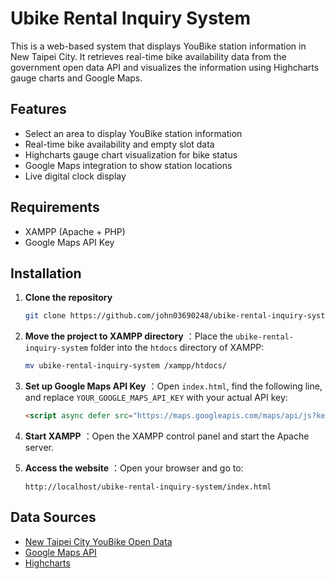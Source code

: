 # Ubike Rental Inquiry System

This is a web-based system that displays YouBike station information in New Taipei City. It retrieves real-time bike availability data from the government open data API and visualizes the information using Highcharts gauge charts and Google Maps.

## Features

- Select an area to display YouBike station information
- Real-time bike availability and empty slot data
- Highcharts gauge chart visualization for bike status
- Google Maps integration to show station locations
- Live digital clock display

## Requirements

- XAMPP (Apache + PHP)
- Google Maps API Key

## Installation

1. **Clone the repository**
   ```sh
   git clone https://github.com/john03690248/ubike-rental-inquiry-system.git
   ```

2. **Move the project to XAMPP directory**
   ：Place the `ubike-rental-inquiry-system` folder into the `htdocs` directory of XAMPP:
   ```sh
   mv ubike-rental-inquiry-system /xampp/htdocs/
   ```

3. **Set up Google Maps API Key**
   ：Open `index.html`, find the following line, and replace `YOUR_GOOGLE_MAPS_API_KEY` with your actual API key:
   ```html
   <script async defer src="https://maps.googleapis.com/maps/api/js?key=YOUR_GOOGLE_MAPS_API_KEY&callback=initMap"></script>
   ```

4. **Start XAMPP**
   ：Open the XAMPP control panel and start the Apache server.

5. **Access the website**
   ：Open your browser and go to:
   ```
   http://localhost/ubike-rental-inquiry-system/index.html
   ```

## Data Sources

- [New Taipei City YouBike Open Data](https://data.gov.tw/)
- [Google Maps API](https://developers.google.com/maps/documentation/javascript)
- [Highcharts](https://www.highcharts.com/)
